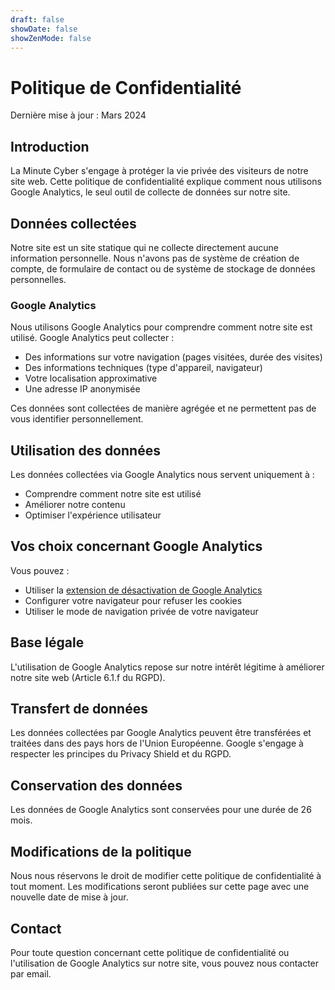 ```yaml
---
draft: false
showDate: false
showZenMode: false
---
```


# Politique de Confidentialité

Dernière mise à jour : Mars 2024

## Introduction

La Minute Cyber s'engage à protéger la vie privée des visiteurs de notre site web. Cette politique de confidentialité explique comment nous utilisons Google Analytics, le seul outil de collecte de données sur notre site.

## Données collectées

Notre site est un site statique qui ne collecte directement aucune information personnelle. Nous n'avons pas de système de création de compte, de formulaire de contact ou de système de stockage de données personnelles.

### Google Analytics

Nous utilisons Google Analytics pour comprendre comment notre site est utilisé. Google Analytics peut collecter :
- Des informations sur votre navigation (pages visitées, durée des visites)
- Des informations techniques (type d'appareil, navigateur)
- Votre localisation approximative
- Une adresse IP anonymisée

Ces données sont collectées de manière agrégée et ne permettent pas de vous identifier personnellement.

## Utilisation des données

Les données collectées via Google Analytics nous servent uniquement à :
- Comprendre comment notre site est utilisé
- Améliorer notre contenu
- Optimiser l'expérience utilisateur

## Vos choix concernant Google Analytics

Vous pouvez :
- Utiliser la [extension de désactivation de Google Analytics](https://tools.google.com/dlpage/gaoptout)
- Configurer votre navigateur pour refuser les cookies
- Utiliser le mode de navigation privée de votre navigateur

## Base légale

L'utilisation de Google Analytics repose sur notre intérêt légitime à améliorer notre site web (Article 6.1.f du RGPD).

## Transfert de données

Les données collectées par Google Analytics peuvent être transférées et traitées dans des pays hors de l'Union Européenne. Google s'engage à respecter les principes du Privacy Shield et du RGPD.

## Conservation des données

Les données de Google Analytics sont conservées pour une durée de 26 mois.

## Modifications de la politique

Nous nous réservons le droit de modifier cette politique de confidentialité à tout moment. Les modifications seront publiées sur cette page avec une nouvelle date de mise à jour.

## Contact

Pour toute question concernant cette politique de confidentialité ou l'utilisation de Google Analytics sur notre site, vous pouvez nous contacter par email.